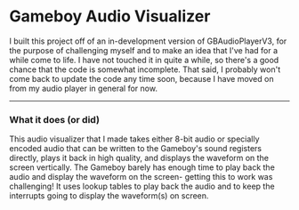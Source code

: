 # Gameboy Audio Visualizer
I built this project off of an in\-development version of GBAudioPlayerV3, for the purpose of challenging myself and to make an idea that I've had for a while come to life\.
I have not touched it in quite a while, so there's a good chance that the code is somewhat incomplete\.
That said, I probably won't come back to update the code any time soon, because I have moved on from my audio player in general for now\.

---

### What it does \(or did\)
This audio visualizer that I made takes either 8\-bit audio or specially encoded audio that can be written to the Gameboy's sound registers directly, plays it back in high quality, and displays the waveform on the screen vertically\. The Gameboy barely has enough time to play back the audio and display the waveform on the screen\- getting this to work was challenging\!
It uses lookup tables to play back the audio and to keep the interrupts going to display the waveform\(s\) on screen\.